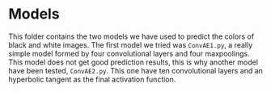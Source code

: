 # Models
This folder contains the two models we have used to predict the colors of black and white images. The first model we tried was `ConvAE1.py`, a really simple model formed by four convolutional layers and four maxpoolings. This model does not get good prediction results, this is why another model have been tested, `ConvAE2.py`. This one have ten convolutional layers and an hyperbolic tangent as the final activation function.
